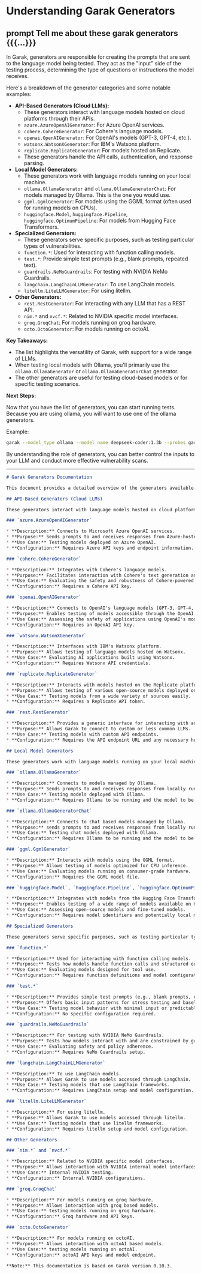 # Understanding Garak Generators 

## prompt Tell me about these garak generators {{{...}}}


In Garak, generators are responsible for creating the prompts that are sent to the language model being tested. They act as the "input" side of the testing process, determining the type of questions or instructions the model receives.

Here's a breakdown of the generator categories and some notable examples:

* **API-Based Generators (Cloud LLMs):**
    * These generators interact with language models hosted on cloud platforms through their APIs.
    * `azure.AzureOpenAIGenerator`: For Azure OpenAI services.
    * `cohere.CohereGenerator`: For Cohere's language models.
    * `openai.OpenAIGenerator`: For OpenAI's models (GPT-3, GPT-4, etc.).
    * `watsonx.WatsonXGenerator`: For IBM's Watsonx platform.
    * `replicate.ReplicateGenerator`: For models hosted on Replicate.
    * These generators handle the API calls, authentication, and response parsing.
* **Local Model Generators:**
    * These generators work with language models running on your local machine.
    * `ollama.OllamaGenerator` and `ollama.OllamaGeneratorChat`: For models managed by Ollama. This is the one you would use.
    * `ggml.GgmlGenerator`: For models using the GGML format (often used for running models on CPUs).
    * `huggingface.Model`, `huggingface.Pipeline`, `huggingface.OptimumPipeline`: For models from Hugging Face Transformers.
* **Specialized Generators:**
    * These generators serve specific purposes, such as testing particular types of vulnerabilities.
    * `function.*`: Used for interacting with function calling models.
    * `test.*`: Provide simple test prompts (e.g., blank prompts, repeated text).
    * `guardrails.NeMoGuardrails`: For testing with NVIDIA NeMo Guardrails.
    * `langchain.LangChainLLMGenerator`: To use LangChain models.
    * `litellm.LiteLLMGenerator`: For using litellm.
* **Other Generators:**
    * `rest.RestGenerator`: For interacting with any LLM that has a REST API.
    * `nim.*` and `nvcf.*`: Related to NVIDIA specific model interfaces.
    * `groq.GroqChat`: For models running on groq hardware.
    * `octo.OctoGenerator`: For models running on octoAI.

**Key Takeaways:**

* The list highlights the versatility of Garak, with support for a wide range of LLMs.
* When testing local models with Ollama, you'll primarily use the `ollama.OllamaGenerator` or `ollama.OllamaGeneratorChat` generator.
* The other generators are useful for testing cloud-based models or for specific testing scenarios.

**Next Steps:**

Now that you have the list of generators, you can start running tests. Because you are using ollama, you will want to use one of the ollama generators.

Example:

```bash
garak --model_type ollama --model_name deepseek-coder:1.3b --probes garak.probes.ethics.Toxicity --generators ollama.OllamaGenerator
```

By understanding the role of generators, you can better control the inputs to your LLM and conduct more effective vulnerability scans.

---

```markdown
# Garak Generators Documentation

This document provides a detailed overview of the generators available in the Garak LLM vulnerability scanner, version 0.10.3.

## API-Based Generators (Cloud LLMs)

These generators interact with language models hosted on cloud platforms through their APIs.

### `azure.AzureOpenAIGenerator`

* **Description:** Connects to Microsoft Azure OpenAI services.
* **Purpose:** Sends prompts to and receives responses from Azure-hosted language models.
* **Use Case:** Testing models deployed on Azure OpenAI.
* **Configuration:** Requires Azure API keys and endpoint information.

### `cohere.CohereGenerator`

* **Description:** Integrates with Cohere's language models.
* **Purpose:** Facilitates interaction with Cohere's text generation and understanding APIs.
* **Use Case:** Evaluating the safety and robustness of Cohere-powered applications.
* **Configuration:** Requires a Cohere API key.

### `openai.OpenAIGenerator`

* **Description:** Connects to OpenAI's language models (GPT-3, GPT-4, etc.).
* **Purpose:** Enables testing of models accessible through the OpenAI API.
* **Use Case:** Assessing the safety of applications using OpenAI's models.
* **Configuration:** Requires an OpenAI API key.

### `watsonx.WatsonXGenerator`

* **Description:** Interfaces with IBM's Watsonx platform.
* **Purpose:** Allows testing of language models hosted on Watsonx.
* **Use Case:** Evaluating AI applications built using Watsonx.
* **Configuration:** Requires Watsonx API credentials.

### `replicate.ReplicateGenerator`

* **Description:** Interacts with models hosted on the Replicate platform.
* **Purpose:** Allows testing of various open-source models deployed on Replicate.
* **Use Case:** Testing models from a wide variety of sources easily.
* **Configuration:** Requires a Replicate API token.

### `rest.RestGenerator`

* **Description:** Provides a generic interface for interacting with any LLM that exposes a REST API.
* **Purpose:** Allows Garak to connect to custom or less common LLMs.
* **Use Case:** Testing models with custom API endpoints.
* **Configuration:** Requires the API endpoint URL and any necessary headers.

## Local Model Generators

These generators work with language models running on your local machine.

### `ollama.OllamaGenerator`

* **Description:** Connects to models managed by Ollama.
* **Purpose:** Sends prompts to and receives responses from locally running models.
* **Use Case:** Testing models deployed with Ollama.
* **Configuration:** Requires Ollama to be running and the model to be loaded.

### `ollama.OllamaGeneratorChat`

* **Description:** Connects to chat based models managed by Ollama.
* **Purpose:** sends prompts to and receives responses from locally running chat models.
* **Use Case:** Testing chat models deployed with Ollama.
* **Configuration:** Requires Ollama to be running and the model to be loaded.

### `ggml.GgmlGenerator`

* **Description:** Interacts with models using the GGML format.
* **Purpose:** Allows testing of models optimized for CPU inference.
* **Use Case:** Evaluating models running on consumer-grade hardware.
* **Configuration:** Requires the GGML model file.

### `huggingface.Model`, `huggingface.Pipeline`, `huggingface.OptimumPipeline`

* **Description:** Integrates with models from the Hugging Face Transformers library.
* **Purpose:** Enables testing of a wide range of models available on Hugging Face.
* **Use Case:** Assessing open-source models and fine-tuned models.
* **Configuration:** Requires model identifiers and potentially local model files.

## Specialized Generators

These generators serve specific purposes, such as testing particular types of vulnerabilities.

### `function.*`

* **Description:** Used for interacting with function calling models.
* **Purpose:** Tests how models handle function calls and structured output.
* **Use Case:** Evaluating models designed for tool use.
* **Configuration:** Requires function definitions and model configuration.

### `test.*`

* **Description:** Provides simple test prompts (e.g., blank prompts, repeated text).
* **Purpose:** Offers basic input patterns for stress testing and baseline evaluation.
* **Use Case:** Testing model behavior with minimal input or predictable patterns.
* **Configuration:** No specific configuration required.

### `guardrails.NeMoGuardrails`

* **Description:** For testing with NVIDIA NeMo Guardrails.
* **Purpose:** Tests how models interact with and are constrained by guardrails.
* **Use Case:** Evaluating safety and policy adherence.
* **Configuration:** Requires NeMo Guardrails setup.

### `langchain.LangChainLLMGenerator`

* **Description:** To use LangChain models.
* **Purpose:** Allows Garak to use models accessed through LangChain.
* **Use Case:** Testing models that use LangChain frameworks.
* **Configuration:** Requires LangChain setup and model configuration.

### `litellm.LiteLLMGenerator`

* **Description:** For using litellm.
* **Purpose:** Allows Garak to use models accessed through litellm.
* **Use Case:** Testing models that use litellm frameworks.
* **Configuration:** Requires litellm setup and model configuration.

## Other Generators

### `nim.*` and `nvcf.*`

* **Description:** Related to NVIDIA specific model interfaces.
* **Purpose:** Allows interaction with NVIDIA internal model interfaces.
* **Use Case:** Internal NVIDIA testing.
* **Configuration:** Internal NVIDIA configurations.

### `groq.GroqChat`

* **Description:** For models running on groq hardware.
* **Purpose:** Allows interaction with groq based models.
* **Use Case:** testing models running on groq hardware.
* **Configuration:** Groq hardware and API keys.

### `octo.OctoGenerator`

* **Description:** For models running on octoAI.
* **Purpose:** Allows interaction with octoAI based models.
* **Use Case:** testing models running on octoAI.
* **Configuration:** octoAI API keys and model endpoint.

**Note:** This documentation is based on Garak version 0.10.3.  
```

 





